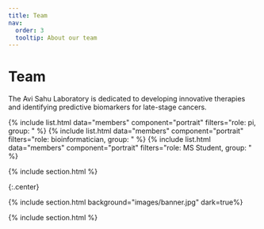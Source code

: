 ```yaml
---
title: Team
nav:
  order: 3
  tooltip: About our team
---
```


# <i class="fas fa-users"></i>Team

The Avi Sahu Laboratory is dedicated to developing innovative therapies and identifying predictive biomarkers for late-stage cancers. 

{% include list.html data="members" component="portrait" filters="role: pi, group: " %}
{% include list.html data="members" component="portrait" filters="role: bioinformatician, group: " %}
{% include list.html data="members" component="portrait" filters="role: MS Student, group: " %}

{% include section.html %}

{:.center}

{% include section.html background="images/banner.jpg" dark=true%}


{% include section.html %}
